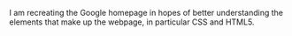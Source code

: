 I am recreating the Google homepage in hopes of better understanding the elements that make up the webpage, in particular CSS and HTML5.
